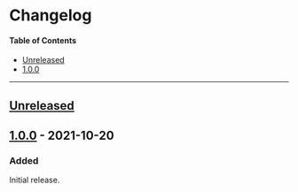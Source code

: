 # Changelog

#### Table of Contents
- [Unreleased](#unreleased)
- [1.0.0](#100---2021-10-20)

___

## [Unreleased][]

## [1.0.0][] - 2021-10-20

### Added

Initial release.

[unreleased]: https://github.com/TheQwertiest/foo_spotify/compare/v1.0.0...HEAD
[1.0.0]: https://github.com/TheQwertiest/foo_dotnet_component_host/commits/master
